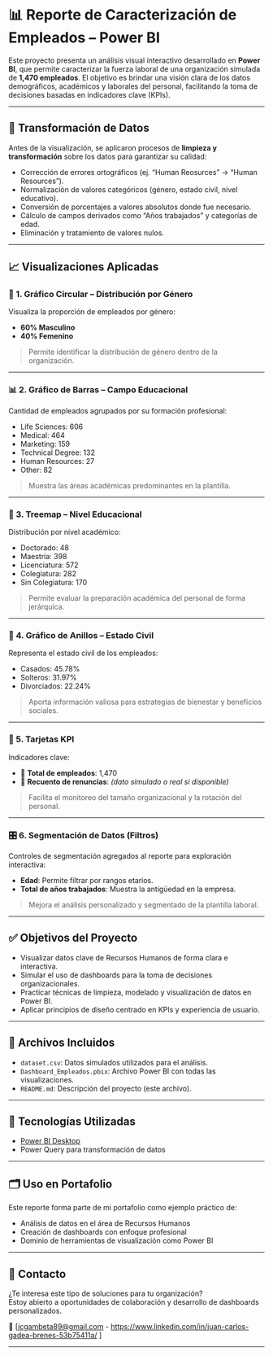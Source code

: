 # 📊 Reporte de Caracterización de Empleados – Power BI

Este proyecto presenta un análisis visual interactivo desarrollado en **Power BI**, que permite caracterizar la fuerza laboral de una organización simulada de **1,470 empleados**. El objetivo es brindar una visión clara de los datos demográficos, académicos y laborales del personal, facilitando la toma de decisiones basadas en indicadores clave (KPIs).

---

## 🧰 Transformación de Datos

Antes de la visualización, se aplicaron procesos de **limpieza y transformación** sobre los datos para garantizar su calidad:

- Corrección de errores ortográficos (ej. “Human Reosurces” → “Human Resources”).
- Normalización de valores categóricos (género, estado civil, nivel educativo).
- Conversión de porcentajes a valores absolutos donde fue necesario.
- Cálculo de campos derivados como “Años trabajados” y categorías de edad.
- Eliminación y tratamiento de valores nulos.

---

## 📈 Visualizaciones Aplicadas

### 🔵 1. Gráfico Circular – Distribución por Género

Visualiza la proporción de empleados por género:

- **60% Masculino**
- **40% Femenino**

> Permite identificar la distribución de género dentro de la organización.

---

### 📊 2. Gráfico de Barras – Campo Educacional

Cantidad de empleados agrupados por su formación profesional:

- Life Sciences: 606  
- Medical: 464  
- Marketing: 159  
- Technical Degree: 132  
- Human Resources: 27  
- Other: 82  

> Muestra las áreas académicas predominantes en la plantilla.

---

### 🌳 3. Treemap – Nivel Educacional

Distribución por nivel académico:

- Doctorado: 48  
- Maestría: 398  
- Licenciatura: 572  
- Colegiatura: 282  
- Sin Colegiatura: 170  

> Permite evaluar la preparación académica del personal de forma jerárquica.

---

### 🧭 4. Gráfico de Anillos – Estado Civil

Representa el estado civil de los empleados:

- Casados: 45.78%  
- Solteros: 31.97%  
- Divorciados: 22.24%  

> Aporta información valiosa para estrategias de bienestar y beneficios sociales.

---

### 💼 5. Tarjetas KPI

Indicadores clave:

- 👥 **Total de empleados**: 1,470  
- 🔁 **Recuento de renuncias**: *(dato simulado o real si disponible)*

> Facilita el monitoreo del tamaño organizacional y la rotación del personal.

---

### 🎛️ 6. Segmentación de Datos (Filtros)

Controles de segmentación agregados al reporte para exploración interactiva:

- **Edad**: Permite filtrar por rangos etarios.  
- **Total de años trabajados**: Muestra la antigüedad en la empresa.

> Mejora el análisis personalizado y segmentado de la plantilla laboral.

---

## ✅ Objetivos del Proyecto

- Visualizar datos clave de Recursos Humanos de forma clara e interactiva.
- Simular el uso de dashboards para la toma de decisiones organizacionales.
- Practicar técnicas de limpieza, modelado y visualización de datos en Power BI.
- Aplicar principios de diseño centrado en KPIs y experiencia de usuario.

---

## 📁 Archivos Incluidos

- `dataset.csv`: Datos simulados utilizados para el análisis.
- `Dashboard_Empleados.pbix`: Archivo Power BI con todas las visualizaciones.
- `README.md`: Descripción del proyecto (este archivo).

---

## 🧠 Tecnologías Utilizadas

- [Power BI Desktop](https://powerbi.microsoft.com/)
- Power Query para transformación de datos

---

## 🗂️ Uso en Portafolio

Este reporte forma parte de mi portafolio como ejemplo práctico de:

- Análisis de datos en el área de Recursos Humanos
- Creación de dashboards con enfoque profesional
- Dominio de herramientas de visualización como Power BI

---

## 💬 Contacto

¿Te interesa este tipo de soluciones para tu organización?  
Estoy abierto a oportunidades de colaboración y desarrollo de dashboards personalizados.

📧 [jcgambeta89@gmail.com - https://www.linkedin.com/in/juan-carlos-gadea-brenes-53b75411a/ ]

---
